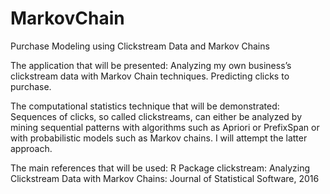 # MarkovChain
Purchase Modeling using Clickstream Data and Markov Chains

The application that will be presented: Analyzing my own business’s clickstream data with Markov Chain techniques. Predicting clicks to purchase.

The computational statistics technique that will be demonstrated: Sequences of clicks, so called clickstreams, can either be analyzed by mining sequential patterns with algorithms such as Apriori or PrefixSpan or with probabilistic models such as Markov chains. I will attempt the latter approach.

The main references that will be used: R Package clickstream: Analyzing Clickstream Data with Markov Chains: Journal of Statistical
Software, 2016
